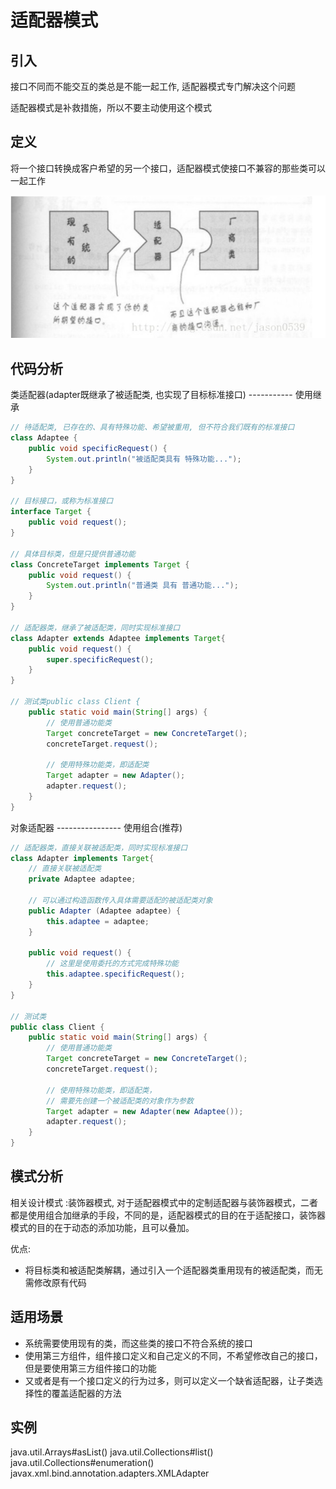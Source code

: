 # 适配器模式

## 引入

接口不同而不能交互的类总是不能一起工作, 适配器模式专门解决这个问题

适配器模式是补救措施，所以不要主动使用这个模式

## 定义

将一个接口转换成客户希望的另一个接口，适配器模式使接口不兼容的那些类可以一起工作

![](../assets/adapter.png)


## 代码分析

类适配器(adapter既继承了被适配类, 也实现了目标标准接口) ----------- 使用继承

```java
// 待适配类, 已存在的、具有特殊功能、希望被重用, 但不符合我们既有的标准接口
class Adaptee {
	public void specificRequest() {
		System.out.println("被适配类具有 特殊功能...");
	}
}

// 目标接口，或称为标准接口
interface Target {
	public void request();
}

// 具体目标类，但是只提供普通功能
class ConcreteTarget implements Target {
	public void request() {
		System.out.println("普通类 具有 普通功能...");
	}
}
 
// 适配器类，继承了被适配类，同时实现标准接口
class Adapter extends Adaptee implements Target{
	public void request() {
		super.specificRequest();
	}
}
 
// 测试类public class Client {
	public static void main(String[] args) {
		// 使用普通功能类
		Target concreteTarget = new ConcreteTarget();
		concreteTarget.request();
		
		// 使用特殊功能类，即适配类
		Target adapter = new Adapter();
		adapter.request();
	}
}
```

对象适配器 ---------------- 使用组合(推荐)

```java
// 适配器类，直接关联被适配类，同时实现标准接口
class Adapter implements Target{
	// 直接关联被适配类
	private Adaptee adaptee;
	
	// 可以通过构造函数传入具体需要适配的被适配类对象
	public Adapter (Adaptee adaptee) {
		this.adaptee = adaptee;
	}
	
	public void request() {
		// 这里是使用委托的方式完成特殊功能
		this.adaptee.specificRequest();
	}
}

// 测试类
public class Client {
	public static void main(String[] args) {
		// 使用普通功能类
		Target concreteTarget = new ConcreteTarget();
		concreteTarget.request();
		
		// 使用特殊功能类，即适配类，
		// 需要先创建一个被适配类的对象作为参数
		Target adapter = new Adapter(new Adaptee());
		adapter.request();
	}
}
```

## 模式分析

相关设计模式 :装饰器模式, 对于适配器模式中的定制适配器与装饰器模式，二者都是使用组合加继承的手段，不同的是，适配器模式的目的在于适配接口，装饰器模式的目的在于动态的添加功能，且可以叠加。 

优点:

*   将目标类和被适配类解耦，通过引入一个适配器类重用现有的被适配类，而无需修改原有代码

## 适用场景

*   系统需要使用现有的类，而这些类的接口不符合系统的接口
*   使用第三方组件，组件接口定义和自己定义的不同，不希望修改自己的接口，但是要使用第三方组件接口的功能
*   又或者是有一个接口定义的行为过多，则可以定义一个缺省适配器，让子类选择性的覆盖适配器的方法 

## 实例

java.util.Arrays#asList()
java.util.Collections#list()
java.util.Collections#enumeration()
javax.xml.bind.annotation.adapters.XMLAdapter
